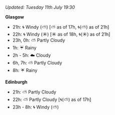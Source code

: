 *Updated: Tuesday 11th July 19:30*

**Glasgow**

* 21h: :cyclone: Windy (:partly_sunny:) [:partly_sunny: as of 17h, :cyclone:(:partly_sunny:) as of 21h]
* 22h: :cyclone: Windy (:sunny:) [:sunny: as of 18h, :cyclone:(:sunny:) as of 21h]
* 23h, 0h: :partly_sunny: Partly Cloudy
* 1h: :umbrella: Rainy
* 2h - 5h: :cloud: Cloudy
* 6h, 7h: :partly_sunny: Partly Cloudy
* 8h: :umbrella: Rainy

**Edinburgh**

* 21h: :partly_sunny: Partly Cloudy
* 22h: :partly_sunny: Partly Cloudy [:cyclone:(:partly_sunny:) as of 17h]
* 23h - 8h: :cyclone: Windy (:partly_sunny:)
